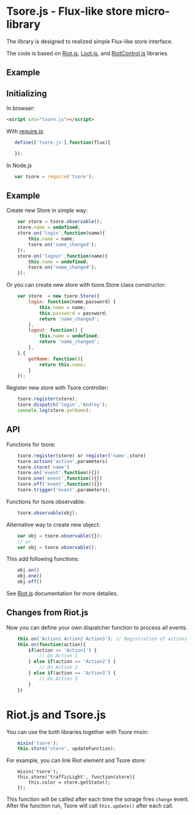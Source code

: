 # Tsore.js - Flux-like store micro-library

The library is designed to realized simple Flux-like store
interface.

The code is based on [Riot.js](riotjs.org), [Loot.js](), and [RiotControl.js]() libraries.

## Example


## Initializing

In browser:
```html
<script src="tsore.js"></script>
```

With [require.js]():
```js
   define(['tsore.js'],function(flux){

   });
```

In Node.js
```js
   var tsore = require('tsore');
```

## Example

Create new Store in simple way:
```js
    var store = tsore.observable();
    store.name = undefined;
    store.on('login',function(name){
    	this.name = name;
    	tsore.on('name_changed');
    });
    store.on('logout',function(name){
    	this.name = undefined;
    	tsore.on('name_changed');
    });
```

Or you can create new store with tsore.Store class constructor:
```js
    var store  = new tsore.Store({
        login: function(name,password) {
        	this.name = name;
        	this.password = password;
    		return 'name_changed'; 
    	},
    	logout: function() {
    		this.name = undefined;
    		return 'name_changed';
    	},
    },{
    	getName: function(){
    		return this.name;
    	}
    });
```

Register new store with Tsore controller:
```js
    tsore.register(store);
    tsore.dispatch('login','Andrey');
    console.log(store.getName);
```


## API

Functions for tsore:
```js
	tsore.register(store) or register('name',store)
	tsore.action('action',parameters)
	tsore.store('name')
	tsore.on('event',function(){})
	tsore.one('event',function(){})
	tsore.off('event',function(){})
	tsore.trigger('event',parameters);
```

Functions for tsore.observable:
```js
    tsore.observable(obj);
```
Alternative way to create new object:
```js
    var obj = tsore.observable({});
    // or
    var obj = tsore.observable();
```
This add following functions:
```js
    obj.on()
    obj.one()
    obj.off()
```
See [Riot.js]() documentation for more detailes.

## Changes from Riot.js

Now you can define your own dispatcher function to process all events.

```js
    this.on('Action1 Action2 Action3'); // Registration of actions
    this.on(function(action){
    	if(action == 'Action1') {
    		// Do Action 1
    	} else if(action == 'Action2') {
    		// Do Action 2
    	} else if(action == 'Action3') {
    		// Do Action 3
    	}
    })
```

# Riot.js and Tsore.js

You can use the both libraries together with Tsore mixin:
```js
	mixin('tsore');
	this.store('store', updateFunction);
```
For example, you can link Riot element and Tsore store:
```
	mixin('tsore');
	this.store('trafficLight', function(store){
		this.color = store.getState();
	});
```
This function will be called after each time the sorage fires ```change``` event.
After the function run, Tsore will call ```this.update()``` after each call.

